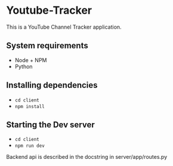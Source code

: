 # Youtube-Tracker
This is a YouTube Channel Tracker application.

## System requirements
 - Node + NPM
 - Python

## Installing dependencies
 - `cd client`
 - `npm install`

## Starting the Dev server
 - `cd client`
 - `npm run dev`

Backend api is described in the docstring in server/app/routes.py
